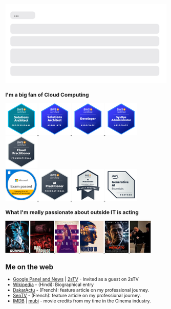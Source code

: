 [![](https://github.com/sadou-bah/sadou-bah/blob/bilalmasood-patch-1/chat_sadou.svg)](https://www.instagram.com/sadoubah__/)

### I'm a big fan of Cloud Computing

<a href="https://www.credly.com/badges/34ed759a-e796-4a31-a03a-96d4a33a44ca">
<img class="icon-image" height="100" src="https://github.com/sadou-bah/sadou-bah/blob/main/images/badge_AWS-SAP-C02.png" alt="Google Cloud Certified: Professional Cloud Architect" />    
</a>
<a href="https://www.credly.com/badges/0f29924c-468a-4ce4-88fa-7dbf55435057">
<img class="icon-image" height="100" src="https://github.com/sadou-bah/sadou-bah/blob/main/images/badge_AWS-SAA.png" alt="AWS Certified Solutions Architect – Associate" />    
</a>
<a href="https://www.credly.com/badges/6503cefa-98f8-431d-999f-1ef5469890ae">
<img class="icon-image" height="100" src="https://github.com/sadou-bah/sadou-bah/blob/main/images/badge_AWS-DAV-C02.png" alt="AWS Certified Developer – Associate" />    
</a>
<a href="https://www.credly.com/badges/b80d8bd3-8a5a-4791-a4a6-a568f08ba1fc">
<img class="icon-image" height="100" src="https://github.com/sadou-bah/sadou-bah/blob/main/images/badge_AWS-SOA-C02.png" alt="AWS Certified SysOps Administrator – Associate" />    
</a>
<a href="https://www.credly.com/badges/99510262-45cb-4cf2-9fed-0109998c85e6">
<img class="icon-image" height="100" src="https://github.com/sadou-bah/sadou-bah/blob/main/images/badge_AWS-CLF-C02.png" alt="AWS Certified Cloud Practitioner" />    
</a>
<br>
<a href="https://www.credly.com/badges/66f9d752-ddcd-49c5-9bea-6b619cd7b0c6">
<img class="icon-image" height="100" src="https://github.com/sadou-bah/sadou-bah/blob/main/images/badge_MS-346.png" alt="Microsoft 70-346 Managing Office 365 Identities and Requirements" />    
</a>
<a href="https://www.credly.com/badges/e2fb461f-34ca-4d98-b951-f042914a73a9">
<img class="icon-image" height="100" src="https://github.com/sadou-bah/sadou-bah/blob/main/images/badge_AWS-AIF-%20C01.png" alt="AWS Certified AI Practitioner" />    
</a>
<a href="https://www.credly.com/badges/41aed626-c646-4ea6-a2bc-c37fd94baee0">
<img class="icon-image" height="100" src="https://github.com/sadou-bah/sadou-bah/blob/bilalmasood-patch-1/badge_AWS-AIF-Early%20Adopter.png" alt="AWS Certified AI Practitioner Early Adopter" />    
</a>
<a href="https://www.credly.com/badges/fc0a8f12-e68c-415c-b6c0-9f3fb77b929d">
<img class="icon-image" height="100" src="https://github.com/sadou-bah/sadou-bah/blob/main/images/badge_AWS-AI%20Essentials.png" alt="AWS Partner: Generative AI Essentials" />    
</a>

<!--
> But I'm not a one-trick pony

<a href="https://www.youracclaim.com/badges/d03d2a5a-c56e-46ed-8215-8e57d8f40b90">
<img class="icon-image" height="100" src="https://github.com/Neutrollized/Neutrollized/blob/master/images/badge_AWS-SAA.png" alt="AWS Certified Solutions Architect - Associate" />    
</a>
<a href="https://www.credly.com/badges/d296e619-9dd0-450a-b848-453214348658">
<img class="icon-image" height="100" src="https://github.com/Neutrollized/Neutrollized/blob/master/images/badge_Azure-Administrator.png" alt="Microsoft Azure Administrator Associate" />    
</a>
-->

### What I'm really passionate about outside IT is acting

<a href="https://www.imdb.com/title/tt5886520/">
<img class="icon-image" height="100" src="https://github.com/sadou-bah/sadou-bah/blob/bilalmasood-patch-1/images/film1.png" alt="The Runner" /> 
</a>
<a href="https://www.imdb.com/title/tt7267530/">
<img class="icon-image" height="100" src="https://github.com/sadou-bah/sadou-bah/blob/bilalmasood-patch-1/images/film2.png" alt="Bad Impulse" /> 
</a>
<a href="https://www.imdb.com/title/tt8962124/">
<img class="icon-image" height="100" src="https://github.com/sadou-bah/sadou-bah/blob/bilalmasood-patch-1/images/TVShow1.png" alt="Emily in Paris" /> 
</a>
<a href="https://www.imdb.com/title/tt30477968/">
<img class="icon-image" height="100" src="https://github.com/sadou-bah/sadou-bah/blob/bilalmasood-patch-1/images/film3.png" alt="Numéro 10" /> 
</a>
<a href="https://www.imdb.com/title/tt32465945/">
<img class="icon-image" height="100" src="https://github.com/sadou-bah/sadou-bah/blob/bilalmasood-patch-1/images/film4.png" alt="Mercato" /> 
</a>
<a href="https://www.allocine.fr/film/fichefilm_gen_cfilm=1000007022.html">
<img class="icon-image" height="100" src="https://github.com/sadou-bah/sadou-bah/blob/bilalmasood-patch-1/images/film5.png" alt="Chien 51" /> 
</a>

## Me on the web
- [Google Panel and News](https://g.co/kgs/zAm3mKa) | [2sTV](https://www.youtube.com/watch?v=RI_Taej57Yk) - Invited as a guest on 2sTV
- [Wikipedia](https://hi.wikipedia.org/s/phh5) - (Hindi): Biographical entry
- [DakarActu](https://www.dakaractu.com/DECOUVERTE-Sadou-Bah-Une-etoile-du-numerique-a-Hollywood_a231730.html) - (French): feature article on my professional journey.
- [SenTV](https://www.sentv.info/sadou-bah-lafrique-ne-peut-se-developper-sans-la-manne-de-sa-diaspora-et-ce-qui-me/) - (French): feature article on my professional journey.
- [IMDB](https://www.imdb.com/name/nm10050922/) | [mubi](https://mubi.com/fr/cast/sadou-bah-1) - movie credits from my time in the Cinema industry.